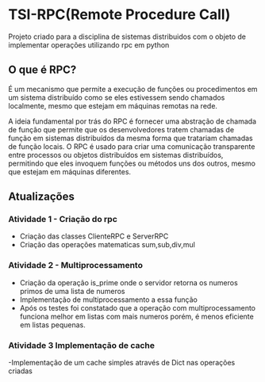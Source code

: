 
# TSI-RPC(Remote Procedure Call)

Projeto criado para a disciplina de sistemas distribuidos com o objeto de implementar operações utilizando rpc em python

## O que é RPC?
É um mecanismo que permite a execução de funções ou procedimentos em um sistema distribuído como se eles estivessem sendo chamados localmente, mesmo que estejam em máquinas remotas na rede.

A ideia fundamental por trás do RPC é fornecer uma abstração de chamada de função que permite que os desenvolvedores tratem chamadas de função em sistemas distribuídos da mesma forma que tratariam chamadas de função locais. O RPC é usado para criar uma comunicação transparente entre processos ou objetos distribuídos em sistemas distribuídos, permitindo que eles invoquem funções ou métodos uns dos outros, mesmo que estejam em máquinas diferentes.






## Atualizações 

### Atividade 1 - Criação do rpc
- Criação das classes ClienteRPC e ServerRPC 
- Criação das operações matematicas sum,sub,div,mul

### Atividade 2 - Multiprocessamento
- Criação da operação is_prime onde o servidor retorna os numeros primos de uma lista de numeros
- Implementação de multiprocessamento a essa função 
- Após os testes foi constatado que a operação com multiprocessamento funciona melhor em listas com mais numeros porém, é menos eficiente em listas pequenas.

### Atividade 3 Implementação de cache
-Implementação de um cache simples através de Dict nas operações criadas 

